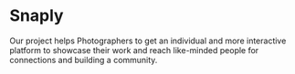 # Snaply
Our project helps Photographers to get an individual and more interactive platform to showcase their work and reach like-minded people for connections and building a community.
